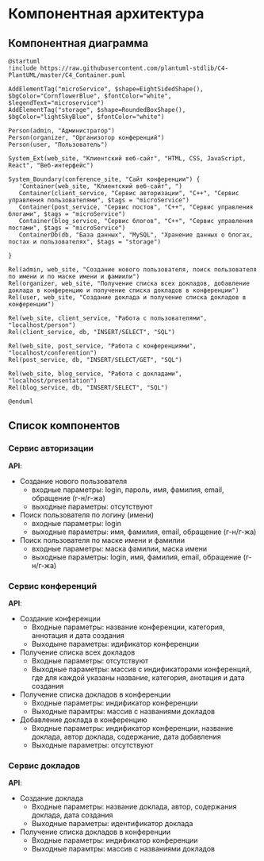 # Компонентная архитектура
<!-- Состав и взаимосвязи компонентов системы между собой и внешними системами с указанием протоколов, ключевые технологии, используемые для реализации компонентов.
Диаграмма контейнеров C4 и текстовое описание. 
-->
## Компонентная диаграмма

```plantuml
@startuml
!include https://raw.githubusercontent.com/plantuml-stdlib/C4-PlantUML/master/C4_Container.puml

AddElementTag("microService", $shape=EightSidedShape(), $bgColor="CornflowerBlue", $fontColor="white", $legendText="microservice")
AddElementTag("storage", $shape=RoundedBoxShape(), $bgColor="lightSkyBlue", $fontColor="white")

Person(admin, "Администратор")
Person(organizer, "Организотор конференций")
Person(user, "Пользователь")

System_Ext(web_site, "Клиентский веб-сайт", "HTML, CSS, JavaScript, React", "Веб-интерфейс")

System_Boundary(conference_site, "Сайт конференции") {
   'Container(web_site, "Клиентский веб-сайт", ")
   Container(client_service, "Сервис авторизации", "C++", "Сервис управления пользователями", $tags = "microService")    
   Container(post_service, "Сервис постов", "C++", "Сервис управления блогами", $tags = "microService") 
   Container(blog_service, "Сервис блогов", "C++", "Сервис управления постами", $tags = "microService")   
   ContainerDb(db, "База данных", "MySQL", "Хранение данных о блогах, постах и пользователях", $tags = "storage")
   
}

Rel(admin, web_site, "Создание нового пользователя, поиск пользователя по имени и по маске имени и фамиили")
Rel(organizer, web_site, "Получение списка всех докладов, добавление доклада в конференцию и получение списка докладов в конференции")
Rel(user, web_site, "Создание доклада и получение списка докладов в конференции")

Rel(web_site, client_service, "Работа с пользователями", "localhost/person")
Rel(client_service, db, "INSERT/SELECT", "SQL")

Rel(web_site, post_service, "Работа с конференциями", "localhost/conferention")
Rel(post_service, db, "INSERT/SELECT/GET", "SQL")

Rel(web_site, blog_service, "Работа с докладами", "localhost/presentation")
Rel(blog_service, db, "INSERT/SELECT", "SQL")

@enduml
```
## Список компонентов  

### Сервис авторизации
**API**:
-	Создание нового пользователя
      - входные параметры: login, пароль, имя, фамилия, email, обращение (г-н/г-жа)
      - выходные параметры: отсутствуют
-	Поиск пользователя по логину (имени)
     - входные параметры:  login
     - выходные параметры: имя, фамилия, email, обращение (г-н/г-жа)
-	Поиск пользователя по маске имени и фамилии
     - входные параметры: маска фамилии, маска имени
     - выходные параметры: login, имя, фамилия, email, обращение (г-н/г-жа)

### Сервис конференций
**API**:
- Создание конференции
  - Входные параметры: название конференции, категория, аннотация и дата создания
  - Выходыне параметры: идификатор конференции
- Получение списка всех докладов
  - Входные параметры: отсутствуют
  - Выходные параметры: массив с индификаторами конференций, где для каждой указаны название, категория, анотация и дата создания
- Получение списка докладов в конференции
  - Входные параметры: индификатор конференции
  - Выходные парамтры: массив с названиями докладов
- Добавление доклада в конференцию
  - Входные параметры: индификатор конференции, название доклада, автор доклада, содержание, дата добавления
  - Выходные параметры: отсутствуют


### Сервис докладов
**API**:
- Создание доклада
  - Входные параметры: название доклада, автор, содержания доклада, дата создания
  - Выходные параметры: идентификатор доклада
- Получение списка докладов в конференции
  - Входные параметры: индификатор конференции
  - Выходные парамтры: массив с названиями докладов

